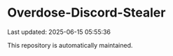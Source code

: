 # Overdose-Discord-Stealer

Last updated: 2025-06-15 05:55:36

This repository is automatically maintained.

